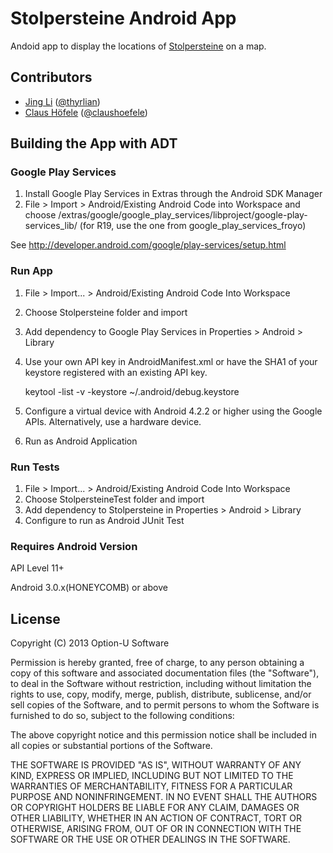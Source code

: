# Stolpersteine Android App

Andoid app to display the locations of [Stolpersteine](http://en.wikipedia.org/wiki/Stolperstein) on a map. 

## Contributors

- [Jing Li](https://github.com/thyrlian) ([@thyrlian](https://twitter.com/thyrlian))
- [Claus Höfele](http://github.com/choefele) ([@claushoefele](https://twitter.com/claushoefele))

## Building the App with ADT

### Google Play Services

1. Install Google Play Services in Extras through the Android SDK Manager
2. File > Import > Android/Existing Android Code into Workspace and choose <android-sdk>/extras/google/google_play_services/libproject/google-play-services_lib/ (for R19, use the one from google_play_services_froyo)

See http://developer.android.com/google/play-services/setup.html

### Run App

1. File > Import... > Android/Existing Android Code Into Workspace
2. Choose Stolpersteine folder and import
3. Add dependency to Google Play Services in Properties > Android > Library
4. Use your own API key in AndroidManifest.xml or have the SHA1 of your keystore registered with an existing API key.

    keytool -list -v -keystore ~/.android/debug.keystore
    
5. Configure a virtual device with Android 4.2.2 or higher using the Google APIs. Alternatively, use a hardware device.
6. Run as Android Application

### Run Tests

1. File > Import... > Android/Existing Android Code Into Workspace
2. Choose StolpersteineTest folder and import
3. Add dependency to Stolpersteine in Properties > Android > Library
3. Configure to run as Android JUnit Test

### Requires Android Version
API Level 11+

Android 3.0.x(HONEYCOMB) or above

## License

Copyright (C) 2013 Option-U Software

Permission is hereby granted, free of charge, to any person obtaining a copy of this software and associated documentation files (the "Software"), to deal in the Software without restriction, including without limitation the rights to use, copy, modify, merge, publish, distribute, sublicense, and/or sell copies of the Software, and to permit persons to whom the Software is furnished to do so, subject to the following conditions:

The above copyright notice and this permission notice shall be included in all copies or substantial portions of the Software.

THE SOFTWARE IS PROVIDED "AS IS", WITHOUT WARRANTY OF ANY KIND, EXPRESS OR IMPLIED, INCLUDING BUT NOT LIMITED TO THE WARRANTIES OF MERCHANTABILITY, FITNESS FOR A PARTICULAR PURPOSE AND NONINFRINGEMENT. IN NO EVENT SHALL THE AUTHORS OR COPYRIGHT HOLDERS BE LIABLE FOR ANY CLAIM, DAMAGES OR OTHER LIABILITY, WHETHER IN AN ACTION OF CONTRACT, TORT OR OTHERWISE, ARISING FROM, OUT OF OR IN CONNECTION WITH THE SOFTWARE OR THE USE OR OTHER DEALINGS IN THE SOFTWARE.
